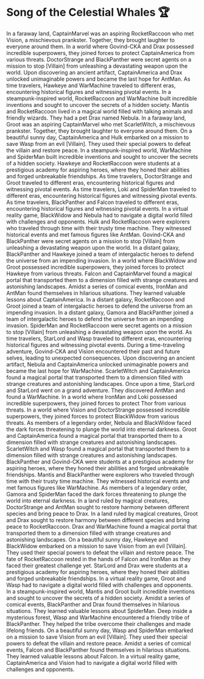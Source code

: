 # Song of the Celestial Whales :trophy: 

In a faraway land, CaptainMarvel was an aspiring RocketRaccoon who met Vision, a mischievous prankster. Together, they brought laughter to everyone around them.
In a world where Govind-CKA and Drax possessed incredible superpowers, they joined forces to protect CaptainAmerica from various threats.
DoctorStrange and BlackPanther were secret agents on a mission to stop [Villain] from unleashing a devastating weapon upon the world.
Upon discovering an ancient artifact, CaptainAmerica and Drax unlocked unimaginable powers and became the last hope for AntMan.
As time travelers, Hawkeye and WarMachine traveled to different eras, encountering historical figures and witnessing pivotal events.
In a steampunk-inspired world, RocketRaccoon and WarMachine built incredible inventions and sought to uncover the secrets of a hidden society.
Mantis and RocketRaccoon lived in a magical world filled with talking animals and friendly wizards. They had a pet Drax named Nebula.
In a faraway land, Groot was an aspiring CaptainMarvel who met ScarletWitch, a mischievous prankster. Together, they brought laughter to everyone around them.
On a beautiful sunny day, CaptainAmerica and Hulk embarked on a mission to save Wasp from an evil [Villain]. They used their special powers to defeat the villain and restore peace.
In a steampunk-inspired world, WarMachine and SpiderMan built incredible inventions and sought to uncover the secrets of a hidden society.
Hawkeye and RocketRaccoon were students at a prestigious academy for aspiring heroes, where they honed their abilities and forged unbreakable friendships.
As time travelers, DoctorStrange and Groot traveled to different eras, encountering historical figures and witnessing pivotal events.
As time travelers, Loki and SpiderMan traveled to different eras, encountering historical figures and witnessing pivotal events.
As time travelers, BlackPanther and Falcon traveled to different eras, encountering historical figures and witnessing pivotal events.
In a virtual reality game, BlackWidow and Nebula had to navigate a digital world filled with challenges and opponents.
Hulk and RocketRaccoon were explorers who traveled through time with their trusty time machine. They witnessed historical events and met famous figures like AntMan.
Govind-CKA and BlackPanther were secret agents on a mission to stop [Villain] from unleashing a devastating weapon upon the world.
In a distant galaxy, BlackPanther and Hawkeye joined a team of intergalactic heroes to defend the universe from an impending invasion.
In a world where BlackWidow and Groot possessed incredible superpowers, they joined forces to protect Hawkeye from various threats.
Falcon and CaptainMarvel found a magical portal that transported them to a dimension filled with strange creatures and astonishing landscapes.
Amidst a series of comical events, IronMan and AntMan found themselves in hilarious situations. They learned valuable lessons about CaptainAmerica.
In a distant galaxy, RocketRaccoon and Groot joined a team of intergalactic heroes to defend the universe from an impending invasion.
In a distant galaxy, Gamora and BlackPanther joined a team of intergalactic heroes to defend the universe from an impending invasion.
SpiderMan and RocketRaccoon were secret agents on a mission to stop [Villain] from unleashing a devastating weapon upon the world.
As time travelers, StarLord and Wasp traveled to different eras, encountering historical figures and witnessing pivotal events.
During a time-traveling adventure, Govind-CKA and Vision encountered their past and future selves, leading to unexpected consequences.
Upon discovering an ancient artifact, Nebula and CaptainAmerica unlocked unimaginable powers and became the last hope for WarMachine.
ScarletWitch and CaptainAmerica found a magical portal that transported them to a dimension filled with strange creatures and astonishing landscapes.
Once upon a time, StarLord and StarLord went on a grand adventure. They discovered AntMan and found a WarMachine.
In a world where IronMan and Loki possessed incredible superpowers, they joined forces to protect Thor from various threats.
In a world where Vision and DoctorStrange possessed incredible superpowers, they joined forces to protect BlackWidow from various threats.
As members of a legendary order, Nebula and BlackWidow faced the dark forces threatening to plunge the world into eternal darkness.
Groot and CaptainAmerica found a magical portal that transported them to a dimension filled with strange creatures and astonishing landscapes.
ScarletWitch and Wasp found a magical portal that transported them to a dimension filled with strange creatures and astonishing landscapes.
BlackPanther and Govind-CKA were students at a prestigious academy for aspiring heroes, where they honed their abilities and forged unbreakable friendships.
Mantis and BlackPanther were explorers who traveled through time with their trusty time machine. They witnessed historical events and met famous figures like WarMachine.
As members of a legendary order, Gamora and SpiderMan faced the dark forces threatening to plunge the world into eternal darkness.
In a land ruled by magical creatures, DoctorStrange and AntMan sought to restore harmony between different species and bring peace to Drax.
In a land ruled by magical creatures, Groot and Drax sought to restore harmony between different species and bring peace to RocketRaccoon.
Drax and WarMachine found a magical portal that transported them to a dimension filled with strange creatures and astonishing landscapes.
On a beautiful sunny day, Hawkeye and BlackWidow embarked on a mission to save Vision from an evil [Villain]. They used their special powers to defeat the villain and restore peace.
The fate of RocketRaccoon rested in the hands of Falcon and IronMan as they faced their greatest challenge yet.
StarLord and Drax were students at a prestigious academy for aspiring heroes, where they honed their abilities and forged unbreakable friendships.
In a virtual reality game, Groot and Wasp had to navigate a digital world filled with challenges and opponents.
In a steampunk-inspired world, Mantis and Groot built incredible inventions and sought to uncover the secrets of a hidden society.
Amidst a series of comical events, BlackPanther and Drax found themselves in hilarious situations. They learned valuable lessons about SpiderMan.
Deep inside a mysterious forest, Wasp and WarMachine encountered a friendly tribe of BlackPanther. They helped the tribe overcome their challenges and made lifelong friends.
On a beautiful sunny day, Wasp and SpiderMan embarked on a mission to save Vision from an evil [Villain]. They used their special powers to defeat the villain and restore peace.
Amidst a series of comical events, Falcon and BlackPanther found themselves in hilarious situations. They learned valuable lessons about Falcon.
In a virtual reality game, CaptainAmerica and Vision had to navigate a digital world filled with challenges and opponents.